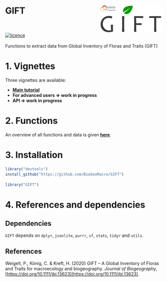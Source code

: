 # GIFT <img src="man/figures/GIFT_biodiv_gottingen_logo.png" align="right" alt="" width="200" />
<br><br>
[![licence](https://img.shields.io/badge/Licence-GPL--3-blue.svg)](https://www.r-project.org/Licenses/GPL-3)  
<br>
Functions to extract data from Global Inventory of Floras and Traits (GIFT)

# 1. Vignettes

Three vignettes are available: <br>
- **[Main tutorial](https://biogeomacro.github.io/GIFT/articles/GIFT_tutorial.html)**  
- **For advanced users => work in progress**  
- **API => work in progress**  

# 2. Functions

An overview of all functions and data is given 
**[here](https://biogeomacro.github.io/GIFT/reference/index.html)**.  


# 3. Installation
``` r
library("devtools")
install_github("https://github.com/BioGeoMacro/GIFT")

library("GIFT")
```

# 4. References and dependencies  

## Dependencies
`GIFT` depends on `dplyr`, `jsonlite`, `purrr`, `sf`, `stats`, `tidyr` and
`utils`.
  
## References    

Weigelt, P., König, C. & Kreft, H. (2020) GIFT – A Global Inventory of Floras
and Traits for macroecology and biogeography. *Journal of Biogeography*, 
[https://doi.org/10.1111/jbi.13623](https://doi.org/10.1111/jbi.13623).
